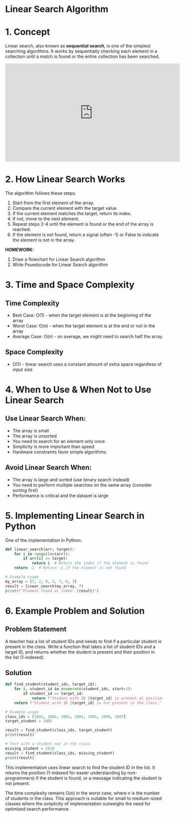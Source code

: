 # Linear Search Algorithm

# 1. Concept

Linear search, also known as **sequential search**, is one of the simplest searching algorithms. It works by sequentially checking each element in a collection until a match is found or the entire collection has been searched.

<iframe width="560" height="315" src="https://www.youtube.com/embed/19hcyQN8J7o?si=_EJnkgO8V6KJcVL6" title="YouTube video player" frameborder="0" allow="accelerometer; autoplay; clipboard-write; encrypted-media; gyroscope; picture-in-picture; web-share" referrerpolicy="strict-origin-when-cross-origin" allowfullscreen></iframe>

# 2. How Linear Search Works

The algorithm follows these steps:
1. Start from the first element of the array.
2. Compare the current element with the target value.
3. If the current element matches the target, return its index.
4. If not, move to the next element.
5. Repeat steps 2-4 until the element is found or the end of the array is reached.
6. If the element is not found, return a signal (often -1) or False to indicate the element is not in the array.

**HOMEWORK:**
1. Draw a flowchart for Linear Search algorithm
2. Write Psuedocode for Linear Search algorithm

# 3. Time and Space Complexity

## Time Complexity
- Best Case: O(1) - when the target element is at the beginning of the array
- Worst Case: O(n) - when the target element is at the end or not in the array
- Average Case: O(n) - on average, we might need to search half the array

## Space Complexity
- O(1) - linear search uses a constant amount of extra space regardless of input size

# 4. When to Use & When Not to Use Linear Search

## Use Linear Search When:
- The array is small
- The array is unsorted
- You need to search for an element only once
- Simplicity is more important than speed
- Hardware constraints favor simple algorithms

## Avoid Linear Search When:
- The array is large and sorted (use binary search instead)
- You need to perform multiple searches on the same array (consider sorting first)
- Performance is critical and the dataset is large

# 5. Implementing Linear Search in Python

One of the implementation in Python: 

```python
def linear_search(arr, target):
    for i in range(len(arr)):
        if arr[i] == target:
            return i  # Return the index if the element is found
    return -1  # Return -1 if the element is not found

# Example usage
my_array = [5, 2, 9, 1, 7, 6, 3]
result = linear_search(my_array, 7)
print(f"Element found at index: {result}")
```

# 6. Example Problem and Solution

## Problem Statement
A teacher has a list of student IDs and needs to find if a particular student is present in the class. Write a function that takes a list of student IDs and a target ID, and returns whether the student is present and their position in the list (1-indexed).

## Solution

```python
def find_student(student_ids, target_id):
    for i, student_id in enumerate(student_ids, start=1):
        if student_id == target_id:
            return f"Student with ID {target_id} is present at position {i}."
    return f"Student with ID {target_id} is not present in the class."

# Example usage
class_ids = [1001, 1002, 1003, 1004, 1005, 1006, 1007]
target_student = 1005

result = find_student(class_ids, target_student)
print(result)

# Test with a student not in the class
missing_student = 1010
result = find_student(class_ids, missing_student)
print(result)
```

This implementation uses linear search to find the student ID in the list. It returns the position (1-indexed for easier understanding by non-programmers) if the student is found, or a message indicating the student is not present.

The time complexity remains O(n) in the worst case, where n is the number of students in the class. This approach is suitable for small to medium-sized classes where the simplicity of implementation outweighs the need for optimized search performance.
